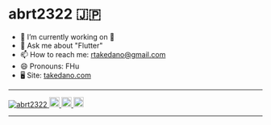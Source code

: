 <h1>abrt2322 🇯🇵</h1>

- 🔭 I’m currently working on 🤫
- 💬 Ask me about "Flutter"
- 📫 How to reach me: rtakedano@gmail.com
- 😄 Pronouns: FHu
- 🖥 Site: <a href="https://takedano.com">takedano.com</a>
<hr>
<p align="left"> 
  <a href="https://github.com/abrt2322/abrt2322/">
    <img src="https://komarev.com/ghpvc/?username=abrt2322" alt="abrt2322" />
  </a>
  <a href="https://github.com/abrt2322">
    <img height="20" src="https://img.shields.io/github/followers/abrt2322?label=follow&logo=github&style=flat" />
  </a>
  <a href="http://qiita.com/abrt2322">
    <img height="20" src="https://qiita-badge.apiapi.app/s/yutkat/posts.svg" />
  </a>
  <//qiita.com/abrt2322">
    <img height="20" src="https://qiita-badge.apiapi.app/s/abrt2322/contributions.svg" />
  </a>
</p>
<hr>


  
